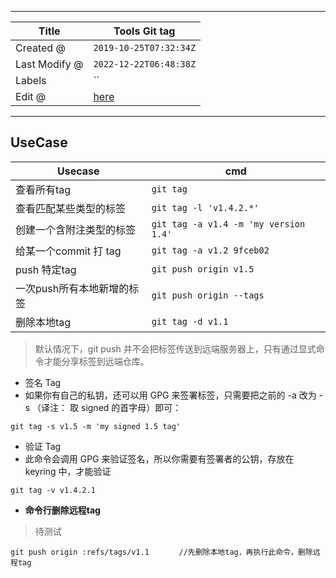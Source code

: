 -----

| Title         | Tools Git tag                                        |
| ------------- | ---------------------------------------------------- |
| Created @     | `2019-10-25T07:32:34Z`                               |
| Last Modify @ | `2022-12-22T06:48:38Z`                               |
| Labels        | \`\`                                                 |
| Edit @        | [here](https://github.com/junxnone/xwiki/issues/116) |

-----

## UseCase

| Usecase          | cmd                                   |
| ---------------- | ------------------------------------- |
| 查看所有tag          | `git tag`                             |
| 查看匹配某些类型的标签      | `git tag -l 'v1.4.2.*'`               |
| 创建一个含附注类型的标签     | `git tag -a v1.4 -m 'my version 1.4'` |
| 给某一个commit 打 tag | `git tag -a v1.2 9fceb02`             |
| push 特定tag       | `git push origin v1.5`                |
| 一次push所有本地新增的标签  | `git push origin --tags`              |
| 删除本地tag          | `git tag -d v1.1`                     |

> 默认情况下，git push 并不会把标签传送到远端服务器上，只有通过显式命令才能分享标签到远端仓库。

  - 签名 Tag
  - 如果你有自己的私钥，还可以用 GPG 来签署标签，只需要把之前的 -a 改为 -s （译注： 取 signed 的首字母）即可：

<!-- end list -->

    git tag -s v1.5 -m 'my signed 1.5 tag'

  - 验证 Tag
  - 此命令会调用 GPG 来验证签名，所以你需要有签署者的公钥，存放在 keyring 中，才能验证

<!-- end list -->

    git tag -v v1.4.2.1

  - **命令行删除远程tag**

> 待测试

    git push origin :refs/tags/v1.1　　　　//先删除本地tag，再执行此命令，删除远程tag
